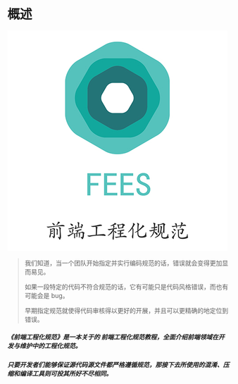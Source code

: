 # 概述

![](/assets/fees_2018.jpg)

> 我们知道，当一个团队开始指定并实行编码规范的话，错误就会变得更加显而易见。
>
> 如果一段特定的代码不符合规范的话，它有可能只是代码风格错误，而也有可能会是 bug。
>
> 早期指定规范就使得代码审核得以更好的开展，并且可以更精确的地定位到错误。

##### 《前端工程化规范》是一本关于的 前端工程化规范教程，全面介绍前端领域在开发与维护中的工程化规范。

##### 只要开发者们能够保证源代码源文件都严格遵循规范，那接下去所使用的混淆、压缩和编译工具则可投其所好不尽相同。



